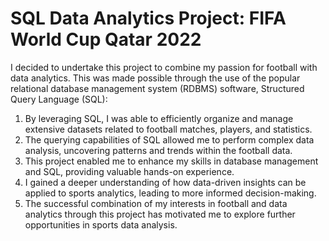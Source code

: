 # SQL Data Analytics Project: FIFA World Cup Qatar 2022

I decided to undertake this project to combine my passion for football with data analytics. This was made possible through the use of 
the popular relational database management system (RDBMS) software, Structured Query Language (SQL):

1. By leveraging SQL, I was able to efficiently organize and manage extensive datasets related to football matches, players, and statistics.
2. The querying capabilities of SQL allowed me to perform complex data analysis, uncovering patterns and trends within the football data.
3. This project enabled me to enhance my skills in database management and SQL, providing valuable hands-on experience.
4. I gained a deeper understanding of how data-driven insights can be applied to sports analytics, leading to more informed decision-making.
5. The successful combination of my interests in football and data analytics through this project has motivated me to explore further
   opportunities in sports data analysis.
